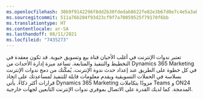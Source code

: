 ```yaml
---
ms.openlocfilehash: 30b9f9142296f8dd2b30fdedab8622fe82e3b67d0e7c4e5a3abb6ea5cb123580
ms.sourcegitcommit: 511a76b204f93d23cf9f7a70059525f79170f6bb
ms.translationtype: HT
ms.contentlocale: ar-SA
ms.lasthandoff: 08/11/2021
ms.locfileid: "7435273"
---
```

تعتبر ندوات الإنترنت في أغلب الأحيان قناة بيع وتسويق حيوية. قد تكون معقدة في التخطيط والتنفيذ والمتابعة. تساعد ميزة إدارة الأحداث من Dynamics 365 Marketing في كل خطوة على الطريق عند إعداد حدث ندوة الإنترنت. يُمكّنك من دمج ندوات الإنترنت بسلاسة في الحملات التسويقية ويقدم معلومات قابلة للتنفيذ لمساعدتك على اتخاذ قرارات أكثر ذكاءً. يأتي Dynamics 365 Marketing مزودًا بتكاملات Teams و ON24 المدمجة. كما لديك القدرة على الاتصال بموفري ندوات الإنترنت التابعين لجهات خارجية.
